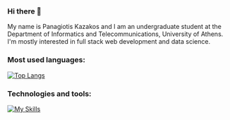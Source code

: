 <!--
**pankazakos/pankazakos** is a ✨ _special_ ✨ repository because its `README.md` (this file) appears on your GitHub profile.

Here are some ideas to get you started:

- 🔭 I’m currently working on ...
- 🌱 I’m currently learning ...
- 👯 I’m looking to collaborate on ...
- 🤔 I’m looking for help with ...
- 💬 Ask me about ...
- 📫 How to reach me: ...
- 😄 Pronouns: ...
- ⚡ Fun fact: ...
-->
### Hi there 👋

My name is Panagiotis Kazakos and I am an undergraduate student at the Department of Informatics and Telecommunications, University of Athens. I'm mostly interested in full stack web development and data science.

### Most used languages:

[![Top Langs](https://github-readme-stats.vercel.app/api/top-langs/?username=pankazakos&layout=compact&exclude_repo=customer-personality-analysis,berkeley-spring22-AI,book-recommendation&theme=gruvbox)](https://github.com/anuraghazra/github-readme-stats)

### Technologies and tools:

[![My Skills](https://skillicons.dev/icons?i=c,cpp,cs,java,python,js,ts,react,django,css,bootstrap,mui,figma,mysql,postgres,linux,bash,git,docker,&perline=11)](https://skillicons.dev)

